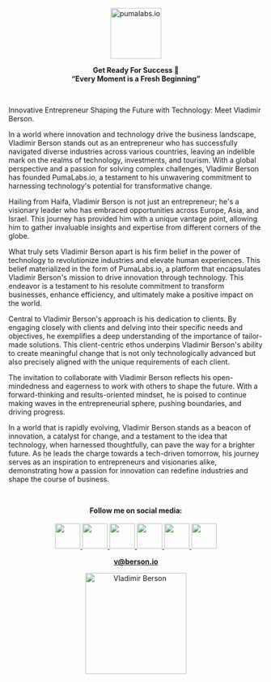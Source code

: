 <p align="center">
    <img width="100" src="https://github.com/bersonio/bersonio/blob/main/logo_shield_only%20(1).png?raw=true" alt="pumalabs.io">
</p>

<p align="center">
<b>Get Ready For Success 🚀</b> <br>
<b>“Every Moment is a Fresh Beginning”</b>
</p>
 <br>
<p align="left">
Innovative Entrepreneur Shaping the Future with Technology: Meet Vladimir Berson. <br>

<p align="left">
In a world where innovation and technology drive the business landscape, Vladimir Berson stands out as an entrepreneur who has successfully navigated diverse industries across various countries, leaving an indelible mark on the realms of technology, investments, and tourism. With a global perspective and a passion for solving complex challenges, Vladimir Berson has founded PumaLabs.io, a testament to his unwavering commitment to harnessing technology's potential for transformative change. <br>
</p>

<p align="left">
Hailing from Haifa, Vladimir Berson is not just an entrepreneur; he's a visionary leader who has embraced opportunities across Europe, Asia, and Israel. This journey has provided him with a unique vantage point, allowing him to gather invaluable insights and expertise from different corners of the globe. <br>
</p>

<p align="left">
What truly sets Vladimir Berson apart is his firm belief in the power of technology to revolutionize industries and elevate human experiences. This belief materialized in the form of PumaLabs.io, a platform that encapsulates Vladimir Berson's mission to drive innovation through technology. This endeavor is a testament to his resolute commitment to transform businesses, enhance efficiency, and ultimately make a positive impact on the world. <br>
</p>

<p align="left">
Central to Vladimir Berson's approach is his dedication to clients. By engaging closely with clients and delving into their specific needs and objectives, he exemplifies a deep understanding of the importance of tailor-made solutions. This client-centric ethos underpins Vladimir Berson's ability to create meaningful change that is not only technologically advanced but also precisely aligned with the unique requirements of each client. <br>
</p>

<p align="left">
The invitation to collaborate with Vladimir Berson reflects his open-mindedness and eagerness to work with others to shape the future. With a forward-thinking and results-oriented mindset, he is poised to continue making waves in the entrepreneurial sphere, pushing boundaries, and driving progress. <br>
</p>

<p align="left">
In a world that is rapidly evolving, Vladimir Berson stands as a beacon of innovation, a catalyst for change, and a testament to the idea that technology, when harnessed thoughtfully, can pave the way for a brighter future. As he leads the charge towards a tech-driven tomorrow, his journey serves as an inspiration to entrepreneurs and visionaries alike, demonstrating how a passion for innovation can redefine industries and shape the course of business. <br>
</p>

<br>

<p align="center">
<b>Follow me on social media:</b> <br>
    <br>
  
<a href="https://www.linkedin.com/in/bersonio/">
<img src="https://www.picng.com/upload/linkedin/png_linkedin_64396.png" style="width:50px;height:50px;">

<a href="https://www.tiktok.com/@berson.io">
<img src="https://d1fdloi71mui9q.cloudfront.net/yV8JfnIKRUOU5cWf3H5G_Cute%20TikTok%20Logo%20(1).png" 
style="width:50px;height:50px;">

<a href="https://www.youtube.com/@Bersonio">
<img src="https://i.pinimg.com/originals/6a/42/04/6a4204f04496559aa27101d25983d0f0.png" style="width:50px;height:50px;">
  
<a href="https://www.facebook.com/berson.io/">
<img src="https://upload.wikimedia.org/wikipedia/commons/thumb/0/05/Facebook_Logo_%282019%29.png/1024px-Facebook_Logo_%282019%29.png" 
style="width:50px;height:50px;">

<a href="https://www.instagram.com/berson.io/">
<img src="https://www.pngmart.com/files/13/Instagram-Logo-PNG-Image-1.png" 
style="width:50px;height:50px;">

<a href="https://t.me/bersonio">
<img src="https://cdn3.iconfinder.com/data/icons/popular-services-brands-vol-2/512/telegram-512.png" 
style="width:50px;height:50px;">
  
</p>
<p align="center">
<b>v@berson.io</b>
</p>

<p align="center">
    <img width="200" src="https://github.com/bersonio/bersonio/blob/46c89926e88768b2e3b01c254c9c634bb852b2b4/Vladimir-Berson-1-black-high-res.png" alt="Vladimir Berson">
</p>
